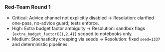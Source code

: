 ### Red-Team Round 1

- Critical: Advice channel not explicitly disabled → Resolution: clarified one-pass, no-advice guard; tests enforce.
- High: Extra budget factor ambiguity → Resolution: sandbox flags `{extra_budget_factor∈{1,2,4}}` scoped to notebooks only.
- Medium: Stochasticity creeping via seeds → Resolution: fixed `seed=1337` and deterministic pipelines.

